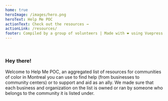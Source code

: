 ```yaml
---
home: true
heroImage: /images/hero.png
heroText: Help Me POC
actionText: Check out the resources →
actionLink: /resources/
footer: Compiled by a group of volunteers | Made with ❤️ using Vuepress
---
```

<br/>

### Hey there!
Welcome to Help Me POC, an aggregated list of resources for communities of color in Montreal you can use to find help (from businesses to community centers) or to support and aid as an ally. We made sure that each business and organization on the list is owned or ran by someone who belongs to the community it is listed under.